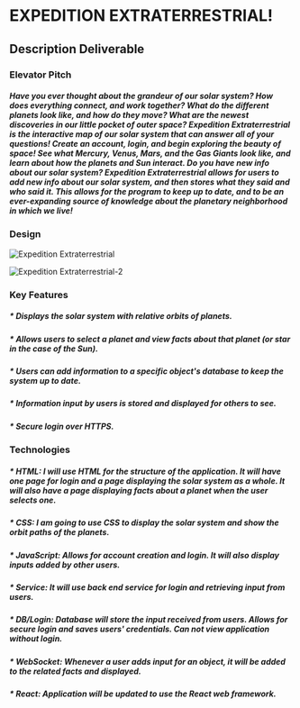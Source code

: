 # EXPEDITION EXTRATERRESTRIAL!
## Description Deliverable

### Elevator Pitch
##### Have you ever thought about the grandeur of our solar system? How does everything connect, and work together? What do the different planets look like, and how do they move? What are the newest discoveries in our little pocket of outer space? Expedition Extraterrestrial is the interactive map of our solar system that can answer all of your questions! Create an account, login, and begin exploring the beauty of space! See what Mercury, Venus, Mars, and the Gas Giants look like, and learn about how the planets and Sun interact. Do you have new info about our solar system? Expedition Extraterrestrial allows for users to add new info about our solar system, and then stores what they said and who said it. This allows for the program to keep up to date, and to be an ever-expanding source of knowledge about the planetary neighborhood in which we live!

### Design
![Expedition Extraterrestrial](https://github.com/qbarger/Startup-App/assets/54420597/67f0d492-a028-4b49-8056-941f0019a103)


![Expedition Extraterrestrial-2](https://github.com/qbarger/Startup-App/assets/54420597/36c862d6-8260-4b74-8481-5e9a97c1066b)

### Key Features
##### * Displays the solar system with relative orbits of planets.
##### * Allows users to select a planet and view facts about that planet (or star in the case of the Sun).
##### * Users can add information to a specific object's database to keep the system up to date.
##### * Information input by users is stored and displayed for others to see.
##### * Secure login over HTTPS.

### Technologies
##### * HTML: I will use HTML for the structure of the application. It will have one page for login and a page displaying the solar system as a whole. It will also have a page displaying facts about a planet when the user selects one.
##### * CSS: I am going to use CSS to display the solar system and show the orbit paths of the planets.
##### * JavaScript: Allows for account creation and login. It will also display inputs added by other users.
##### * Service: It will use back end service for login and retrieving input from users.
##### * DB/Login: Database will store the input received from users. Allows for secure login and saves users' credentials. Can not view application without login.
##### * WebSocket: Whenever a user adds input for an object, it will be added to the related facts and displayed.
##### * React: Application will be updated to use the React web framework.
